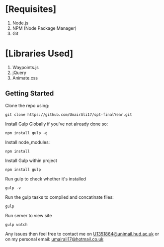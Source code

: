 # [Requisites]

1. Node.js
2. NPM (Node Package Manager)
2. Git

# [Libraries Used]

1. Waypoints.js
2. jQuery
3. Animate.css

## Getting Started

Clone the repo using:

```git
git clone https://github.com/UmairAli17/spt-finalYear.git
```

Install Gulp Globally if you've not already done so:
```npm
npm install gulp -g
```

Install node_modules:
```npm
npm install
```

Install Gulp within project
```
npm install gulp
```

Run gulp to check whether it's installed
```npm
gulp -v
```

Run the gulp tasks to compiled and concatinate files:
```npm
gulp
```

Run server to view site
```npm
gulp watch
```

Any issues then feel free to contact me on U1351864@unimail.hud.ac.uk or on my personal email: umairali17@hotmail.co.uk
